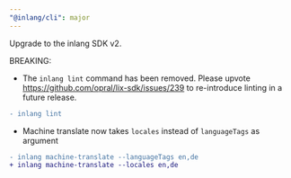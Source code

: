```yaml
---
"@inlang/cli": major
---
```


Upgrade to the inlang SDK v2.

BREAKING:

- The `inlang lint` command has been removed. Please upvote https://github.com/opral/lix-sdk/issues/239 to re-introduce linting in a future release.

```diff
- inlang lint
```

- Machine translate now takes `locales` instead of `languageTags` as argument

```diff
- inlang machine-translate --languageTags en,de
+ inlang machine-translate --locales en,de
```